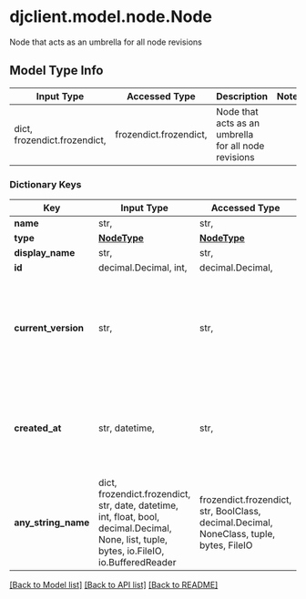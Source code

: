 # djclient.model.node.Node

Node that acts as an umbrella for all node revisions

## Model Type Info
Input Type | Accessed Type | Description | Notes
------------ | ------------- | ------------- | -------------
dict, frozendict.frozendict,  | frozendict.frozendict,  | Node that acts as an umbrella for all node revisions | 

### Dictionary Keys
Key | Input Type | Accessed Type | Description | Notes
------------ | ------------- | ------------- | ------------- | -------------
**name** | str,  | str,  |  | 
**type** | [**NodeType**](NodeType.md) | [**NodeType**](NodeType.md) |  | 
**display_name** | str,  | str,  |  | [optional] 
**id** | decimal.Decimal, int,  | decimal.Decimal,  |  | [optional] 
**current_version** | str,  | str,  |  | [optional] if omitted the server will use the default value of "v0.1"
**created_at** | str, datetime,  | str,  |  | [optional] value must conform to RFC-3339 date-time
**any_string_name** | dict, frozendict.frozendict, str, date, datetime, int, float, bool, decimal.Decimal, None, list, tuple, bytes, io.FileIO, io.BufferedReader | frozendict.frozendict, str, BoolClass, decimal.Decimal, NoneClass, tuple, bytes, FileIO | any string name can be used but the value must be the correct type | [optional]

[[Back to Model list]](../../README.md#documentation-for-models) [[Back to API list]](../../README.md#documentation-for-api-endpoints) [[Back to README]](../../README.md)

